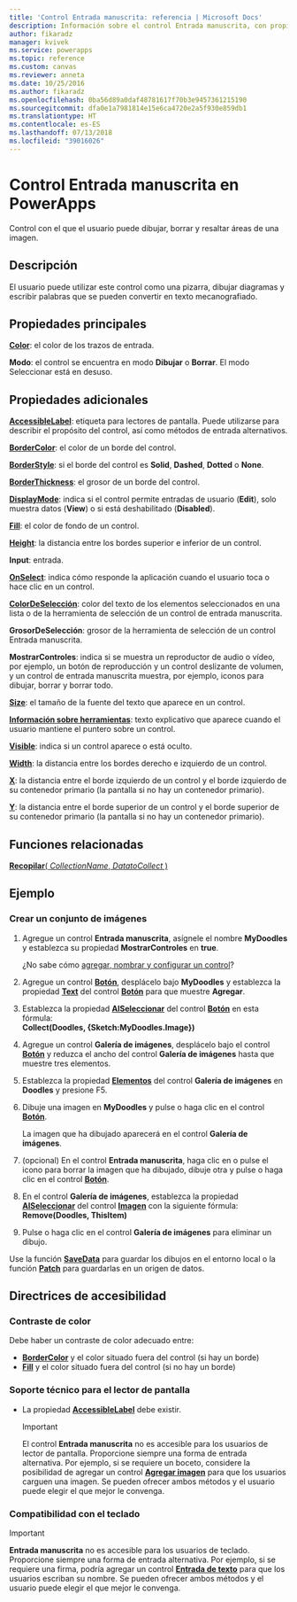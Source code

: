 ```yaml
---
title: 'Control Entrada manuscrita: referencia | Microsoft Docs'
description: Información sobre el control Entrada manuscrita, con propiedades y ejemplos
author: fikaradz
manager: kvivek
ms.service: powerapps
ms.topic: reference
ms.custom: canvas
ms.reviewer: anneta
ms.date: 10/25/2016
ms.author: fikaradz
ms.openlocfilehash: 0ba56d89a0daf48781617f70b3e9457361215190
ms.sourcegitcommit: dfa0e1a7981814e15e6ca4720e2a5f930e859db1
ms.translationtype: HT
ms.contentlocale: es-ES
ms.lasthandoff: 07/13/2018
ms.locfileid: "39016026"
---
```

# <a name="pen-input-control-in-powerapps"></a>Control Entrada manuscrita en PowerApps
Control con el que el usuario puede dibujar, borrar y resaltar áreas de una imagen.

## <a name="description"></a>Descripción
El usuario puede utilizar este control como una pizarra, dibujar diagramas y escribir palabras que se pueden convertir en texto mecanografiado.

## <a name="key-properties"></a>Propiedades principales
**[Color](properties-color-border.md)**: el color de los trazos de entrada.

**Modo**: el control se encuentra en modo **Dibujar** o **Borrar**.  El modo Seleccionar está en desuso.

## <a name="additional-properties"></a>Propiedades adicionales
**[AccessibleLabel](properties-accessibility.md)**: etiqueta para lectores de pantalla. Puede utilizarse para describir el propósito del control, así como métodos de entrada alternativos.

**[BorderColor](properties-color-border.md)**: el color de un borde del control.

**[BorderStyle](properties-color-border.md)**: si el borde del control es **Solid**, **Dashed**, **Dotted** o **None**.

**[BorderThickness](properties-color-border.md)**: el grosor de un borde del control.

**[DisplayMode](properties-core.md)**: indica si el control permite entradas de usuario (**Edit**), solo muestra datos (**View**) o si está deshabilitado (**Disabled**).

**[Fill](properties-color-border.md)**: el color de fondo de un control.

**[Height](properties-size-location.md)**: la distancia entre los bordes superior e inferior de un control.

**Input**: entrada.

**[OnSelect](properties-core.md)**: indica cómo responde la aplicación cuando el usuario toca o hace clic en un control.

**[ColorDeSelección](properties-color-border.md)**: color del texto de los elementos seleccionados en una lista o de la herramienta de selección de un control de entrada manuscrita.

**GrosorDeSelección**: grosor de la herramienta de selección de un control Entrada manuscrita.

**MostrarControles**: indica si se muestra un reproductor de audio o vídeo, por ejemplo, un botón de reproducción y un control deslizante de volumen, y un control de entrada manuscrita muestra, por ejemplo, iconos para dibujar, borrar y borrar todo.

**[Size](properties-text.md)**: el tamaño de la fuente del texto que aparece en un control.

**[Información sobre herramientas](properties-core.md)**: texto explicativo que aparece cuando el usuario mantiene el puntero sobre un control.

**[Visible](properties-core.md)**: indica si un control aparece o está oculto.

**[Width](properties-size-location.md)**: la distancia entre los bordes derecho e izquierdo de un control.

**[X](properties-size-location.md)**: la distancia entre el borde izquierdo de un control y el borde izquierdo de su contenedor primario (la pantalla si no hay un contenedor primario).

**[Y](properties-size-location.md)**: la distancia entre el borde superior de un control y el borde superior de su contenedor primario (la pantalla si no hay un contenedor primario).

## <a name="related-functions"></a>Funciones relacionadas
[**Recopilar**( *CollectionName*, *DatatoCollect* )](../functions/function-clear-collect-clearcollect.md)

## <a name="example"></a>Ejemplo
### <a name="create-a-set-of-images"></a>Crear un conjunto de imágenes
1. Agregue un control **Entrada manuscrita**, asígnele el nombre **MyDoodles** y establezca su propiedad **MostrarControles** en **true**.
   
    ¿No sabe cómo [agregar, nombrar y configurar un control](../add-configure-controls.md)?
2. Agregue un control **[Botón](control-button.md)**, desplácelo bajo **MyDoodles** y establezca la propiedad **[Text](properties-core.md)** del control **[Botón](control-button.md)** para que muestre **Agregar**.
3. Establezca la propiedad **[AlSeleccionar](properties-core.md)** del control **[Botón](control-button.md)** en esta fórmula:<br>
   **Collect(Doodles, {Sketch:MyDoodles.Image})**
4. Agregue un control **Galería de imágenes**, desplácelo bajo el control **[Botón](control-button.md)** y reduzca el ancho del control **Galería de imágenes** hasta que muestre tres elementos.
5. Establezca la propiedad **[Elementos](properties-core.md)** del control **Galería de imágenes** en **Doodles** y presione F5.
6. Dibuje una imagen en **MyDoodles** y pulse o haga clic en el control **[Botón](control-button.md)**.
   
    La imagen que ha dibujado aparecerá en el control **Galería de imágenes**.
7. (opcional) En el control **Entrada manuscrita**, haga clic en o pulse el icono para borrar la imagen que ha dibujado, dibuje otra y pulse o haga clic en el control **[Botón](control-button.md)**.
8. En el control **Galería de imágenes**, establezca la propiedad **[AlSeleccionar](properties-core.md)** del control **[Imagen](control-image.md)** con la siguiente fórmula:<br>
   **Remove(Doodles, ThisItem)**
9. Pulse o haga clic en el control **Galería de imágenes** para eliminar un dibujo.

Use la función **[SaveData](../functions/function-savedata-loaddata.md)** para guardar los dibujos en el entorno local o la función **[Patch](../functions/function-patch.md)** para guardarlas en un origen de datos.


## <a name="accessibility-guidelines"></a>Directrices de accesibilidad
### <a name="color-contrast"></a>Contraste de color
Debe haber un contraste de color adecuado entre:
* **[BorderColor](properties-color-border.md)** y el color situado fuera del control (si hay un borde)
* **[Fill](properties-color-border.md)** y el color situado fuera del control (si no hay un borde)

### <a name="screen-reader-support"></a>Soporte técnico para el lector de pantalla
* La propiedad **[AccessibleLabel](properties-accessibility.md)** debe existir.

    > [!IMPORTANT]
  > El control **Entrada manuscrita** no es accesible para los usuarios de lector de pantalla. Proporcione siempre una forma de entrada alternativa. Por ejemplo, si se requiere un boceto, considere la posibilidad de agregar un control **[Agregar imagen](control-add-picture.md)**  para que los usuarios carguen una imagen. Se pueden ofrecer ambos métodos y el usuario puede elegir el que mejor le convenga.

### <a name="keyboard-support"></a>Compatibilidad con el teclado

> [!IMPORTANT]
> **Entrada manuscrita** no es accesible para los usuarios de teclado. Proporcione siempre una forma de entrada alternativa. Por ejemplo, si se requiere una firma, podría agregar un control **[Entrada de texto](control-text-input.md)** para que los usuarios escriban su nombre. Se pueden ofrecer ambos métodos y el usuario puede elegir el que mejor le convenga.
